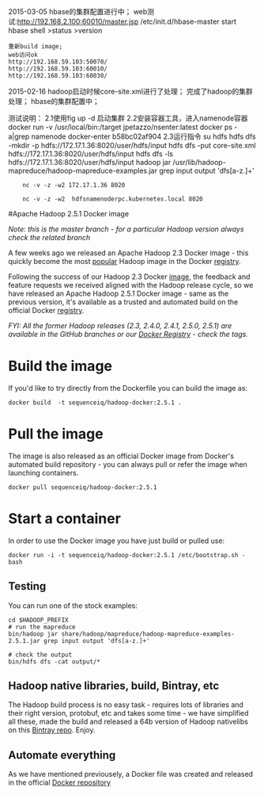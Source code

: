 2015-03-05
    hbase的集群配置进行中；
    web测试:http://192.168.2.100:60010/master.jsp
    /etc/init.d/hbase-master start
    hbase shell
    >status
    >version

    重新build image;
    web访问ok
    http://192.168.59.103:50070/
    http://192.168.59.103:60010/
    http://192.168.59.103:60030/

2015-02-16
    hadoop启动时候core-site.xml进行了处理；
    完成了hadoop的集群处理；
    hbase的集群配置中；

测试说明：
    2.1使用fig up -d 启动集群
    2.2安装容器工具，进入namenode容器
         docker run -v /usr/local/bin:/target jpetazzo/nsenter:latest
         docker ps -a|grep namenode
         docker-enter b58bc02af904
    2.3运行指令
        su hdfs
        hdfs dfs -mkdir -p hdfs://172.17.1.36:8020/user/hdfs/input
        hdfs dfs -put core-site.xml hdfs://172.17.1.36:8020/user/hdfs/input
        hdfs dfs -ls hdfs://172.17.1.36:8020/user/hdfs/input
        hadoop jar /usr/lib/hadoop-mapreduce/hadoop-mapreduce-examples.jar grep input output 'dfs[a-z.]+'

        nc -v -z -w2 172.17.1.36 8020

        nc -v -z -w2  hdfsnamenoderpc.kubernetes.local 8020

#Apache Hadoop 2.5.1 Docker image

_Note: this is the master branch - for a particular Hadoop version always check the related branch_

A few weeks ago we released an Apache Hadoop 2.3 Docker image - this quickly become the most [popular](https://registry.hub.docker.com/search?q=hadoop&s=downloads) Hadoop image in the Docker [registry](https://registry.hub.docker.com/).


Following the success of our Hadoop 2.3 Docker [image](https://registry.hub.docker.com/u/sequenceiq/hadoop-docker/), the feedback and feature requests we received aligned with the Hadoop release cycle, so we have released an Apache Hadoop 2.5.1 Docker image - same as the previous version, it's available as a trusted and automated build on the official Docker [registry](https://registry.hub.docker.com/).


_FYI: All the former Hadoop releases (2.3, 2.4.0, 2.4.1, 2.5.0, 2.5.1) are available in the GitHub branches or our [Docker Registry](https://registry.hub.docker.com/u/sequenceiq/hadoop-docker/) - check the tags._

# Build the image

If you'd like to try directly from the Dockerfile you can build the image as:

```
docker build  -t sequenceiq/hadoop-docker:2.5.1 .
```
# Pull the image

The image is also released as an official Docker image from Docker's automated build repository - you can always pull or refer the image when launching containers.

```
docker pull sequenceiq/hadoop-docker:2.5.1
```

# Start a container

In order to use the Docker image you have just build or pulled use:

```
docker run -i -t sequenceiq/hadoop-docker:2.5.1 /etc/bootstrap.sh -bash
```

## Testing

You can run one of the stock examples:

```
cd $HADOOP_PREFIX
# run the mapreduce
bin/hadoop jar share/hadoop/mapreduce/hadoop-mapreduce-examples-2.5.1.jar grep input output 'dfs[a-z.]+'

# check the output
bin/hdfs dfs -cat output/*
```

## Hadoop native libraries, build, Bintray, etc

The Hadoop build process is no easy task - requires lots of libraries and their right version, protobuf, etc and takes some time - we have simplified all these, made the build and released a 64b version of Hadoop nativelibs on this [Bintray repo](https://bintray.com/sequenceiq/sequenceiq-bin/hadoop-native-64bit/2.5.1/view/files). Enjoy.

## Automate everything

As we have mentioned previousely, a Docker file was created and released in the official [Docker repository](https://registry.hub.docker.com/u/sequenceiq/hadoop-docker/)
